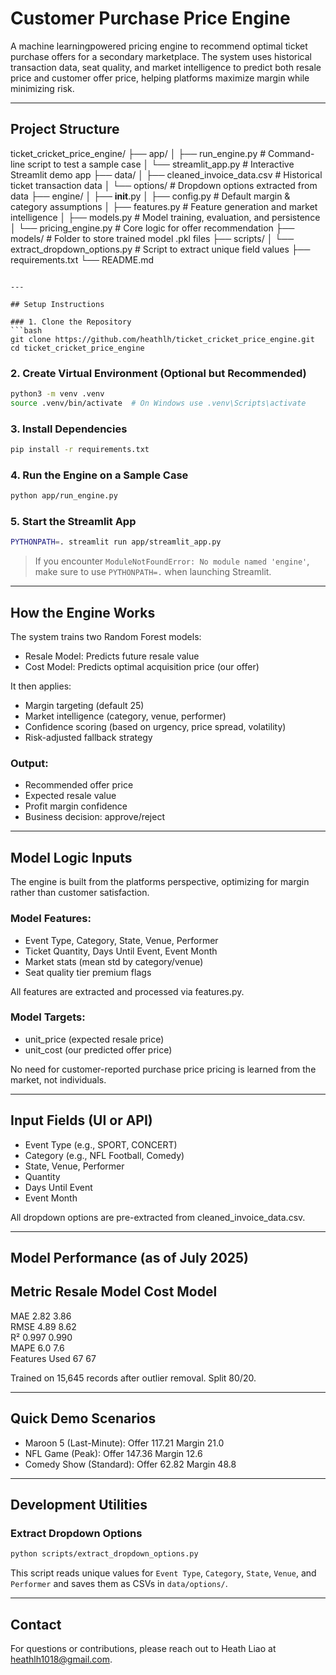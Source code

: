 #  Customer Purchase Price Engine

A machine learningpowered pricing engine to recommend optimal ticket purchase offers for a secondary marketplace. The system uses historical transaction data, seat quality, and market intelligence to predict both resale price and customer offer price, helping platforms maximize margin while minimizing risk.

---

##  Project Structure


ticket_cricket_price_engine/
├── app/
│   ├── run_engine.py              # Command-line script to test a sample case
│   └── streamlit_app.py          # Interactive Streamlit demo app
├── data/
│   ├── cleaned_invoice_data.csv  # Historical ticket transaction data
│   └── options/                  # Dropdown options extracted from data
├── engine/
│   ├── __init__.py
│   ├── config.py                 # Default margin & category assumptions
│   ├── features.py              # Feature generation and market intelligence
│   ├── models.py                # Model training, evaluation, and persistence
│   └── pricing_engine.py        # Core logic for offer recommendation
├── models/                      # Folder to store trained model .pkl files
├── scripts/
│   └── extract_dropdown_options.py  # Script to extract unique field values
├── requirements.txt
└── README.md
```

---

## Setup Instructions

### 1. Clone the Repository
```bash
git clone https://github.com/heathlh/ticket_cricket_price_engine.git
cd ticket_cricket_price_engine
```

### 2. Create Virtual Environment (Optional but Recommended)
```bash
python3 -m venv .venv
source .venv/bin/activate  # On Windows use .venv\Scripts\activate
```

### 3. Install Dependencies
```bash
pip install -r requirements.txt
```

### 4. Run the Engine on a Sample Case
```bash
python app/run_engine.py
```

### 5. Start the Streamlit App
```bash
PYTHONPATH=. streamlit run app/streamlit_app.py
```

> If you encounter `ModuleNotFoundError: No module named 'engine'`, make sure to use `PYTHONPATH=.` when launching Streamlit.

---
##  How the Engine Works

The system trains two Random Forest models:
- Resale Model: Predicts future resale value
- Cost Model: Predicts optimal acquisition price (our offer)

It then applies:
-  Margin targeting (default 25)
-  Market intelligence (category, venue, performer)
-  Confidence scoring (based on urgency, price spread, volatility)
-  Risk-adjusted fallback strategy

###  Output:
- Recommended offer price
- Expected resale value
- Profit margin  confidence
- Business decision: approve/reject

---

##  Model Logic  Inputs

The engine is built from the platforms perspective, optimizing for margin rather than customer satisfaction.

### Model Features:
- Event Type, Category, State, Venue, Performer
- Ticket Quantity, Days Until Event, Event Month
- Market stats (mean  std by category/venue)
- Seat quality tier  premium flags

All features are extracted and processed via features.py.

### Model Targets:
- unit_price (expected resale price)
- unit_cost (our predicted offer price)

 No need for customer-reported purchase price  pricing is learned from the market, not individuals.

---

##  Input Fields (UI or API)
- Event Type (e.g., SPORT, CONCERT)
- Category (e.g., NFL Football, Comedy)
- State, Venue, Performer
- Quantity
- Days Until Event
- Event Month

All dropdown options are pre-extracted from cleaned_invoice_data.csv.

---

##  Model Performance (as of July 2025)

 Metric                  Resale Model  Cost Model 
--------------------------------------------------
 MAE                    2.82         3.86      
 RMSE                   4.89         8.62      
 R²                     0.997         0.990      
 MAPE                   6.0          7.6       
 Features Used          67            67         

 Trained on 15,645 records after outlier removal. Split 80/20.

---

##  Quick Demo Scenarios

-  Maroon 5 (Last-Minute): Offer  117.21  Margin  21.0   
-  NFL Game (Peak): Offer  147.36  Margin  12.6   
-  Comedy Show (Standard): Offer  62.82  Margin  48.8 

---

## Development Utilities

### Extract Dropdown Options
```bash
python scripts/extract_dropdown_options.py
```
This script reads unique values for `Event Type`, `Category`, `State`, `Venue`, and `Performer` and saves them as CSVs in `data/options/`.

---

## Contact
For questions or contributions, please reach out to Heath Liao at heathlh1018@gmail.com.
